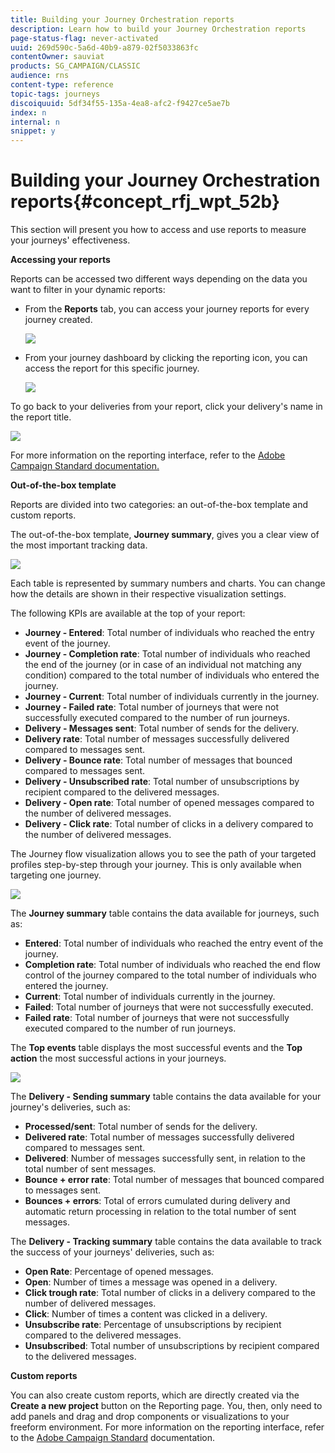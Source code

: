 ```yaml
---
title: Building your Journey Orchestration reports
description: Learn how to build your Journey Orchestration reports
page-status-flag: never-activated
uuid: 269d590c-5a6d-40b9-a879-02f5033863fc
contentOwner: sauviat
products: SG_CAMPAIGN/CLASSIC
audience: rns
content-type: reference
topic-tags: journeys
discoiquuid: 5df34f55-135a-4ea8-afc2-f9427ce5ae7b
index: n
internal: n
snippet: y
---
```



# Building your Journey Orchestration reports{#concept_rfj_wpt_52b}

This section will present you how to access and use reports to measure your journeys' effectiveness.

**Accessing your reports**

Reports can be accessed two different ways depending on the data you want to filter in your dynamic reports:

* From the **Reports** tab, you can access your journey reports for every journey created. 

    ![](../assets/dynamic_report_journey.png)

* From your journey dashboard by clicking the reporting icon, you can access the report for this specific journey. 

    ![](../assets/dynamic_report_journey_2.png)

To go back to your deliveries from your report, click your delivery's name in the report title.

 ![](../assets/dynamic_report_journey_9.png)

For more information on the reporting interface, refer to the [Adobe Campaign Standard documentation.](https://helpx.adobe.com/campaign/standard/reporting/using/reporting-interface.html)

**Out-of-the-box template**

Reports are divided into two categories: an out-of-the-box template and custom reports.

The out-of-the-box template, **Journey summary**, gives you a clear view of the most important tracking data.

 ![](../assets/dynamic_report_journey_8.png)

Each table is represented by summary numbers and charts. You can change how the details are shown in their respective visualization settings.

 The following KPIs are available at the top of your report:
* **Journey - Entered**: Total number of individuals who reached the entry event of the journey.
* **Journey - Completion rate**: Total number of individuals who reached the end of the journey (or in case of an individual not matching any condition) compared to the total number of individuals who entered the journey.
* **Journey - Current**: Total number of individuals currently in the journey.
* **Journey - Failed rate**: Total number of journeys that were not successfully executed compared to the number of run journeys.
* **Delivery - Messages sent**: Total number of sends for the delivery.
* **Delivery rate**: Total number of messages successfully delivered compared to messages sent.
* **Delivery - Bounce rate**: Total number of messages that bounced compared to messages sent.
* **Delivery - Unsubscribed rate**: Total number of unsubscriptions by recipient compared to the delivered messages.
* **Delivery - Open rate**: Total number of opened messages compared to the number of delivered messages.
* **Delivery - Click rate**: Total number of clicks in a delivery compared to the number of delivered messages.

The Journey flow visualization allows you to see the path of your targeted profiles step-by-step through your journey. This is only available when targeting one journey.

 ![](../assets/dynamic_report_journey_10.png)

The **Journey summary** table contains the data available for journeys, such as:

* **Entered**: Total number of individuals who reached the entry event of the journey.
* **Completion rate**: Total number of individuals who reached the end flow control of the journey compared to the total number of individuals who entered the journey.
* **Current**: Total number of individuals currently in the journey.
* **Failed**: Total number of journeys that were not successfully executed.
* **Failed rate**: Total number of journeys that were not successfully executed compared to the number of run journeys.

The **Top events** table displays the most successful events and the **Top action** the most successful actions in your journeys.

 ![](../assets/dynamic_report_journey_11.png)

The **Delivery - Sending summary** table contains the data available for your journey's deliveries, such as:

* **Processed/sent**: Total number of sends for the delivery.
* **Delivered rate**: Total number of messages successfully delivered compared to messages sent.
* **Delivered**: Number of messages successfully sent, in relation to the total number of sent messages.
* **Bounce + error rate**: Total number of messages that bounced compared to messages sent.
* **Bounces + errors**: Total of errors cumulated during delivery and automatic return processing in relation to the total number of sent messages.

The **Delivery - Tracking summary** table contains the data available to track the success of your journeys' deliveries, such as:

* **Open Rate**: Percentage of opened messages.
* **Open**: Number of times a message was opened in a delivery.
* **Click trough rate**: Total number of clicks in a delivery compared to the number of delivered messages.
* **Click**: Number of times a content was clicked in a delivery.
* **Unsubscribe rate**: Percentage of unsubscriptions by recipient compared to the delivered messages.
* **Unsubscribed**: Total number of unsubscriptions by recipient compared to the delivered messages.

**Custom reports**

You can also create custom reports, which are directly created via the **Create a new project** button on the Reporting page. You, then, only need to add panels and drag and drop components or visualizations to your freeform environment. For more information on the reporting interface, refer to the [Adobe Campaign Standard](https://helpx.adobe.com/campaign/standard/reporting/using/reporting-interface.html) documentation.
